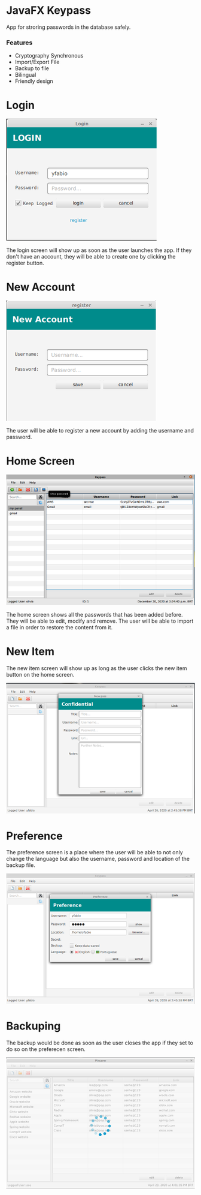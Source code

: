 # JavaFX Keypass

App for stroring passwords in the database safely.

<h3>Features</h3>

<ul>
  <li>Cryptography Synchronous</li>
  <li>Import/Export File</li>
  <li>Backup to file</li>
  <li>Bilingual</li>
  <li>Friendly design</li>  
</ul>

# Login

![](screenshots/login-screen.png)
  
  <p>
    The login screen will show up as soon as the user launches the app. If they don't have an account, they will be
    able to create one by clicking the register button.
  </p>

# New Account

![](screenshots/new-account-sceen.png)

<p>
  The user will be able to register a new account by adding the username and password.
</p>

# Home Screen

![](screenshots/main-screen-2.png)

<p>
    The home screen shows all the passwords that has been added before. They will be able to edit, modify and remove. The user will be able to import a file in order to restore the content from it.
</p>

# New Item

 <p>
    The new item screen will show up as long as the user clicks the new item button on the home screen.
 </p>

![](screenshots/new-item-screen.png)

# Preference

<p>
  The preference screen is a place where the user will be able to not only change the language but also the username,       password and location of the backup file.
</p>

![](screenshots/pref-screen.png)

# Backuping

<p>
    The backup would be done as soon as the user closes the app if they set to do so on the preferecen screen.
 </p> 

![](screenshots/backup-screen.png)

